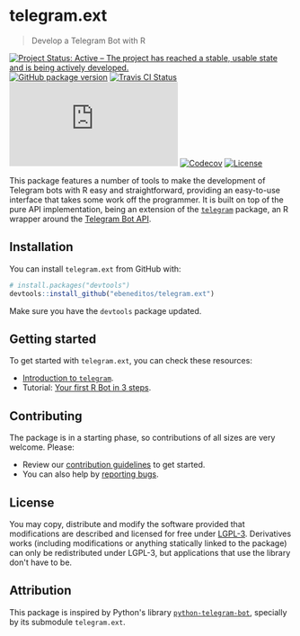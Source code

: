 # telegram.ext

> Develop a Telegram Bot with R

[![Project Status: Active – The project has reached a stable, usable state and is being actively developed.](http://www.repostatus.org/badges/latest/active.svg)](http://www.repostatus.org/#active)
[![GitHub package version](https://img.shields.io/badge/dynamic/json.svg?label=dev&colorB=FFA500&prefix=&suffix=&query=$.version&uri=https://raw.githubusercontent.com/ebeneditos/telegram.ext/master/docs/codemeta.json)](http://www.r-pkg.org/pkg/telegram.ext)
[![Travis CI Status](https://travis-ci.org/ebeneditos/telegram.ext.svg?branch=master)](https://travis-ci.org/ebeneditos/telegram.ext)
[![AppVeyor Build Status](https://ci.appveyor.com/api/projects/status/github/ebeneditos/telegram.ext?svg=true)](https://ci.appveyor.com/project/ebeneditos/telegram-ext)
[![Codecov](https://img.shields.io/codecov/c/github/ebeneditos/telegram.ext.svg)](https://codecov.io/gh/ebeneditos/telegram.ext)
[![License](https://img.shields.io/badge/license-LGLP--3-blue.svg)](https://www.gnu.org/licenses/lgpl-3.0.html)

This package features a number of tools to make the development of Telegram bots with R easy and straightforward, providing an easy-to-use interface that takes some work off the programmer. It is built on top of the pure API implementation, being an extension of the
[`telegram`](https://github.com/lbraglia/telegram) package, an R wrapper around the
[Telegram Bot API](http://core.telegram.org/bots/api).

## Installation

You can install `telegram.ext` from GitHub with:

``` r
# install.packages("devtools")
devtools::install_github("ebeneditos/telegram.ext")
```

Make sure you have the `devtools` package updated.

## Getting started

To get started with `telegram.ext`, you can check these resources:

- [Introduction to `telegram`](https://github.com/lbraglia/telegram#telegram).
- Tutorial: [Your first R Bot in 3 steps](https://github.com/ebeneditos/telegram.ext/wiki/Tutorial-–-Your-first-R-Bot-in-3-steps).

## Contributing

The package is in a starting phase, so contributions of all sizes are very welcome. Please:
- Review our [contribution guidelines](https://github.com/ebeneditos/telegram.ext/blob/master/.github/CONTRIBUTING.md) to get started.
- You can also help by [reporting bugs](https://github.com/ebeneditos/telegram.ext/issues/new).

## License

You may copy, distribute and modify the software provided that modifications are described and licensed for free under [LGPL-3](https://www.gnu.org/licenses/lgpl-3.0.html). Derivatives works (including modifications or anything statically linked to the package) can only be redistributed under LGPL-3, but applications that use the library don't have to be.

## Attribution

This package is inspired by Python's library
[`python-telegram-bot`](https://github.com/python-telegram-bot/python-telegram-bot), specially by its submodule `telegram.ext`.


